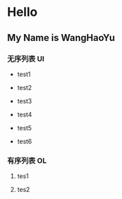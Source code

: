 # Hello

## My Name is WangHaoYu

### 无序列表 Ul

- test1

- test2

- test3

- test4

- test5

- test6

### 有序列表 OL

1. tes1

2. tes2
